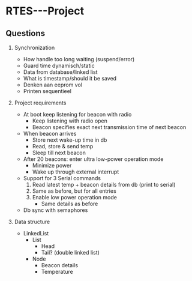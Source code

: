 # RTES---Project

## Questions

1. Synchronization
   - How handle too long waiting (suspend/error)
   - Guard time dynamisch/static
   - Data from database/linked list
   - What is timestamp/should it be saved
   - Denken aan eeprom vol
   - Printen sequentieel



2. Project requirements
   - At boot keep listening for beacon with radio 
     - Keep listening with radio open
     - Beacon specifies exact next transmission time of next beacon
   - When beacon arrives
     - Store next wake-up time in db
     - Read, store & send temp
     - Sleep till next beacon
   - After 20 beacons: enter ultra low-power operation mode
     - Minimize power
     - Wake up through external interrupt
   - Support for 3 Serial commands 
      1. Read latest temp + beacon details from db (print to serial)
      2. Same as before, but for all entries
      3. Enable low power operation mode
          - Same details as before
   - Db sync with semaphores 


3. Data structure
   - LinkedList
     - List
       - Head
       - Tail? (double linked list)
     - Node
       - Beacon details
       - Temperature